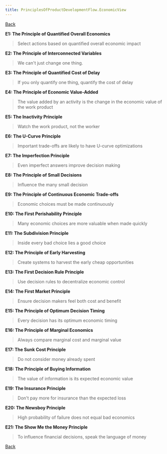 ```yaml
---
title: PrinciplesOfProductDevelopmentFlow.EconomicView
---
```

[Back](PrinciplesOfProductDevelopmentFlow)

**E1: The Principle of Quantified Overall Economics**
> Select actions based on quantified overall economic impact

**E2: The Principle of Interconnected Variables**
> We can't just change one thing.

**E3:  The Principle of Quantified Cost of Delay**
> If you only quantify one thing, quantify the cost of delay

**E4: The Principle of Economic Value-Added**
> The value added by an activity is the change in the economic value of the work product

**E5: The Inactivity Principle**
> Watch the work product, not the worker

**E6: The U-Curve Principle**
> Important trade-offs are likely to have U-curve optimizations

**E7: The Imperfection Principle**
> Even imperfect answers improve decision making

**E8: The Principle of Small Decisions**
> Influence the many small decision

**E9: The Principle of Continuous Economic Trade-offs**
> Economic choices must be made continuously

**E10: The First Perishability Principle**
> Many economic choices are more valuable when made quickly

**E11: The Subdivision Principle**
> Inside every bad choice lies a good choice

**E12: The Principle of Early Harvesting**
> Create systems to harvest the early cheap opportunities

**E13: The First Decision Rule Principle**
> Use decision rules to decentralize economic control

**E14: The First Market Principle**
> Ensure decision makers feel both cost and benefit

**E15: The Principle of Optimum Decision Timing**
> Every decision has its optimum economic timing

**E16: The Principle of Marginal Economics**
> Always compare marginal cost and marginal value

**E17: The Sunk Cost Principle**
> Do not consider money already spent

**E18: The Principle of Buying Information**
> The value of information is its expected economic value

**E19: The Insurance Principle**
> Don't pay more for insurance than the expected loss

**E20: The Newsboy Principle**
> High probability of failure does not equal bad economics

**E21: The Show Me the Money Principle**
> To influence financial decisions, speak the language of money

[Back](PrinciplesOfProductDevelopmentFlow)
